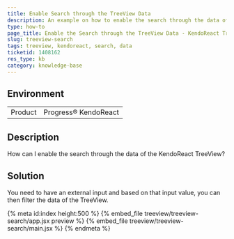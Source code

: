 ```yaml
---
title: Enable Search through the TreeView Data
description: An example on how to enable the search through the data of the KendoReact TreeView.
type: how-to
page_title: Enable the Search through the TreeView Data - KendoReact TreeView
slug: treeview-search
tags: treeview, kendoreact, search, data
ticketid: 1408162
res_type: kb
category: knowledge-base
---
```


## Environment

<table>
    <tbody>
	    <tr>
	    	<td>Product</td>
	    	<td>Progress® KendoReact</td>
	    </tr>
    </tbody>
</table>


## Description

How can I enable the search through the data of the KendoReact TreeView?

## Solution

You need to have an external input and based on that input value, you can then filter the data of the TreeView.

{% meta id:index height:500 %}
{% embed_file treeview/treeview-search/app.jsx preview %}
{% embed_file treeview/treeview-search/main.jsx %}
{% endmeta %}
